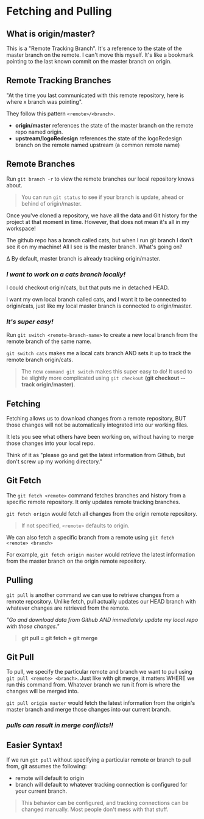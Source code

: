 # Fetching and Pulling

## What is origin/master?

This is a "Remote Tracking Branch". It's a reference to the state of the master branch on the remote. I can't move this myself. It's like a bookmark pointing to the last known commit on the master branch on origin.

## Remote Tracking Branches

"At the time you last communicated with this remote repository, here is where x branch was pointing".

They follow this pattern `<remote>/<branch>`.

- **origin/master** references the state of the master branch on the remote repo named origin.
- **upstream/logoRedesign** references the state of the logoRedesign branch on the remote named upstream (a common remote name)

## Remote Branches

Run `git branch -r` to view the remote branches our local repository knows about.

> You can run `git status` to see if your branch is update, ahead or behind of origin/master.

Once you've cloned a repository, we have all the data and Git history for the project at that moment in time. However, that does not mean it's all in my workspace!

The github repo has a branch called cats, but when I run git branch I don't see it on my machine! All I see is the master branch. What's going on?

∆ By default, master branch is already tracking origin/master.

### _I want to work on a cats branch locally!_

I could checkout origin/cats, but that puts me in detached HEAD.

I want my own local branch called cats, and I want it to be connected to origin/cats, just like my local master branch is connected to origin/master.

### _It's super easy!_

Run `git switch <remote-branch-name>` to create a new local branch from the remote branch of the same name.

`git switch cats` makes me a local cats branch AND sets it up to track the remote branch origin/cats.

> The new `command git switch` makes this super easy to do! It used to be slightly more complicated using `git checkout` **(git checkout --track origin/master)**.

## Fetching

Fetching allows us to download changes from a remote repository, BUT those changes will not be automatically integrated into our working files.

It lets you see what others have been working on, without having to merge those changes into your local repo.

Think of it as "please go and get the latest information from Github, but don't screw up my working directory."

## Git Fetch

The `git fetch <remote>` command fetches branches and history from a specific remote repository. It only updates remote tracking branches.

`git fetch origin` would fetch all changes from the origin remote repository.

> If not specified, `<remote>` defaults to origin.

We can also fetch a specific branch from a remote using `git fetch <remote> <branch>`

For example, `git fetch origin master` would retrieve the latest information from the master branch on the origin remote repository.

## Pulling

`git pull` is another command we can use to retrieve changes from a remote repository. Unlike fetch, pull actually updates our HEAD branch with whatever changes are retrieved from the remote.

_"Go and download data from Github AND immediately update my local repo with those changes."_

> **git pull = git fetch + git merge**

## Git Pull

To pull, we specify the particular remote and branch we want to pull using `git pull <remote> <branch>`. Just like with git merge, it matters WHERE we run this command from. Whatever branch we run it from is where the changes will be merged into.

`git pull origin master` would fetch the latest information from the origin's master branch and merge those changes into our current branch.

### _pulls can result in merge conflicts!!_

## Easier Syntax!

If we run `git pull` without specifying a particular remote or branch to pull from, git assumes the following:

- remote will default to origin
- branch will default to whatever tracking connection is configured for your current branch.

> This behavior can be configured, and tracking connections can be changed manually. Most people don't mess with that stuff.
